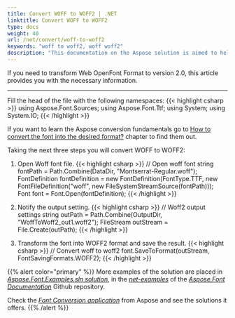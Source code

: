 ```yaml
---
title: Convert WOFF to WOFF2 | .NET
linktitle: Convert WOFF to WOFF2
type: docs
weight: 40
url: /net/convert/woff-to-woff2
keywords: "woff to woff2, woff woff2"
description: "This documentation on the Aspose solution is aimed to help you with the conversion from woff to woff2 format"
---
```


If you need to transform Web OpenFont Format to version 2.0, this article provides you with the necessary information.
_____

Fill the head of the file with the following namespaces:
{{< highlight csharp >}} 
  using Aspose.Font.Sources;
  using Aspose.Font.Ttf;
  using System;
  using System.IO;
{{< /highlight >}}

If you want to learn the Aspose conversion fundamentals go to 
 [How to convert the font into the desired format?](https://docs.aspose.com//font/net/convert/#how-to-convert-the-font-into-the-desired-format) chapter to find them out.

 Taking the next three steps you will convert WOFF to WOFF2:

1. Open Woff font file.
{{< highlight csharp >}} 
     // Open woff font
     string fontPath = Path.Combine(DataDir, "Montserrat-Regular.woff");
     FontDefinition fontDefinition = new FontDefinition(FontType.TTF, new FontFileDefinition("woff", new FileSystemStreamSource(fontPath)));
     Font font = Font.Open(fontDefinition);
{{< /highlight >}}

2. Notify the output setting.
{{< highlight csharp >}} 
     // Woff2 output settings
     string outPath = Path.Combine(OutputDir, "WoffToWoff2_out1.woff2");
     FileStream outStream = File.Create(outPath);
{{< /highlight >}}

3. Transform the font into WOFF2 format and save the result.
{{< highlight csharp >}} 
     // Convert woff to woff2
     font.SaveToFormat(outStream, FontSavingFormats.WOFF2);
{{< /highlight >}}

{{% alert color="primary" %}}
More examples of the solution are placed in [*Aspose.Font.Examples.sln solution*](https://github.com/aspose-font/Aspose.Font-Documentation/tree/master/net-examples), in the [*net-examples*](https://github.com/aspose-font/Aspose.Font-Documentation/tree/master/net-examples) of the [*Aspose.Font Documentation*](https://github.com/aspose-font/Aspose.Font-Documentation) Github repository.

Check the [*Font Conversion application*](https://products.aspose.app/font/conversion) from Aspose and see the solutions it offers.
{{% /alert %}}